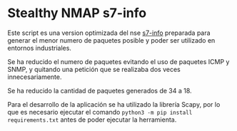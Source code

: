 # Stealthy NMAP s7-info 

Este script es una version optimizada del nse [s7-info](https://nmap.org/nsedoc/scripts/s7-info.html) preparada para generar el menor numero de paquetes posible y poder ser utilizado en entornos industriales.

Se ha reducido el numero de paquetes evitando el uso de paquetes ICMP y SNMP, y quitando una petición que se realizaba dos veces innecesariamente.

Se ha reducido la cantidad de paquetes generados de 34 a 18.

Para el desarrollo de la aplicación se ha utilizado la librería Scapy, por lo que es necesario ejecutar el comando `python3 -m pip install requirements.txt` antes de poder ejecutar la herramienta. 